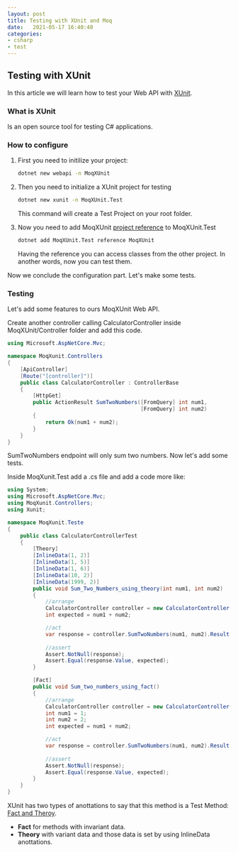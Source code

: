 ```yaml
---
layout: post
title: Testing with XUnit and Moq
date:   2021-05-17 16:40:40
categories: 
- csharp
- test
---
```


## Testing with XUnit

In this article we will learn how to test your Web API with [XUnit](https://xunit.net/).

### What is XUnit

Is an open source tool for testing C# applications.

### How to configure

1. First you need to initilize your project:

    ```bash
    dotnet new webapi -n MoqXUnit
    ```

1. Then you need to initialize a XUnit project for testing

    ```bash
    dotnet new xunit -n MoqXUnit.Test
    ```

    This command will create a Test Project on your root folder.

1. Now you need to add MoqXUnit [project reference](https://docs.microsoft.com/pt-br/dotnet/core/tools/dotnet-add-reference) to MoqXUnit.Test

    ```bash
    dotnet add MoqXUnit.Test reference MoqXUnit
    ```

    Having the reference you can access classes from the other project. In another words, now you can test them.

Now we conclude the configuration part. Let's make some tests.


### Testing

Let's add some features to ours MoqXUnit Web API.

Create another controller calling CalculatorController inside MoqXUnit/Controller folder and add this code.

```csharp
using Microsoft.AspNetCore.Mvc;

namespace MoqXunit.Controllers
{
    [ApiController]
    [Route("[controller]")]
    public class CalculatorController : ControllerBase
    {
        [HttpGet]
        public ActionResult SumTwoNumbers([FromQuery] int num1, 
                                          [FromQuery] int num2)
        {            
            return Ok(num1 + num2);
        }
    }
}
```

SumTwoNumbers endpoint will only sum two numbers. Now let's add some tests.

Inside MoqXunit.Test add a .cs file and add a code more like:

```csharp
using System;
using Microsoft.AspNetCore.Mvc;
using MoqXunit.Controllers;
using Xunit;

namespace MoqXunit.Teste
{
    public class CalculatorControllerTest
    {
        [Theory]
        [InlineData(1, 2)]
        [InlineData(1, 5)]
        [InlineData(1, 6)]
        [InlineData(10, 2)]
        [InlineData(1999, 2)]
        public void Sum_Two_Numbers_using_theory(int num1, int num2)
        {
            //arrange
            CalculatorController controller = new CalculatorController();
            int expected = num1 + num2;

            //act
            var response = controller.SumTwoNumbers(num1, num2).Result as OkObjectResult;
            
            //assert
            Assert.NotNull(response);
            Assert.Equal(response.Value, expected);
        }

        [Fact]
        public void Sum_two_numbers_using_fact()
        {
            //arrange
            CalculatorController controller = new CalculatorController();
            int num1 = 1;
            int num2 = 2;
            int expected = num1 + num2;            

            //act
            var response = controller.SumTwoNumbers(num1, num2).Result as OkObjectResult;
            
            //assert
            Assert.NotNull(response);
            Assert.Equal(response.Value, expected);
        }
    }
}

```

XUnit has two types of anottations to say that this method is a Test Method: [Fact and Theroy](https://xunit.net/docs/getting-started/netfx/visual-studio).

- **Fact** for methods with invariant data.
- **Theory** with variant data and those data is set by using InlineData anottations.
